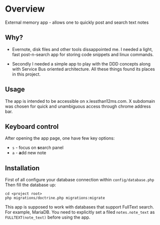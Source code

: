 # Overview
External memory app - allows one to quickly post and search text notes

## Why?

* Evernote, disk files and other tools dissappointed me. I needed a light, fast post-n-search app for storing code snippets and linux commands.
 
* Secondly I needed a simple app to play with the DDD concepts along with Service Bus oriented architecture. All these things found its places in this project.  
 
## Usage
 
The app is intended to be accessible on x.lessthan12ms.com. X subdomain was chosen for quick and unambiguous access through chrome address bar.

## Keyboard control

After opening the app page, one have few key options:
 * `s` - focus on **s**earch panel 
 * `a` - **a**dd new note
 
## Installation
First of all configure your database connection within `config/database.php`
Then fill the database up:
```
cd <project root>
php migrations/doctrine.php migrations:migrate
```

This app is supposed to work with databases that support FullText search. For example, MariaDB.
You need to explicitly set a filed `notes.note_text` as `FULLTEXT(note_text)` before using the app.









